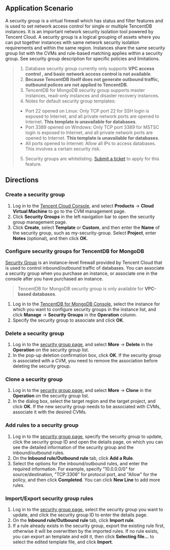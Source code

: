 ## Application Scenario
A security group is a virtual firewall which has status and filter features and is used to set network access control for single or multiple TencentDB instances. It is an important network security isolation tool powered by Tencent Cloud. A security group is a logical grouping of assets where you can put together instances with same network security isolation requirements and within the same region. Instances share the same security group list with the CVMs and rule-based matching applies within a security group. See security group description for specific policies and limitations.


>1. Database security group currently only supports **VPC access control , and basic network access control is not available**.
> 2. **Because TencentDB itself does not generate outbound traffic, outbound polices are not applied to TencentDB**.
> 3. TencentDB for MongoDB security group supports master instances, read-only instances and disaster recovery instances.
> 4. Notes for default security group templates:
>  - Port 22 opened on Linux: Only TCP port 22 for SSH login is exposed to Internet, and all private network ports are opened to Internet. **This template is unavailable for databases**.
>  - Port 3389 opened on Windows: Only TCP port 3389 for MSTSC login is exposed to Internet, and all private network ports are opened to Internet. **This template is unavailable for databases**.
>  - All ports opened to Internet: Allow all IPs to access databases. This involves a certain security risk.
> 5. Security groups are whitelisting. [Submit a ticket](https://console.cloud.tencent.com/workorder/category) to apply for this feature.

## Directions

### Create a security group

1. Log in to the [Tencent Cloud Console](https://console.cloud.tencent.com/), and select **Products** -> **Cloud Virtual Machine** to go to the CVM management page.
2. Click **Security Groups** in the left navigation bar to open the security group management page.
3. Click **Create**, select **Template** or **Custom**, and then enter the **Name** of the security group, such as my-security-group. Select **Project**, enter **Notes** (optional), and then click **OK**.

### Configure security groups for TencentDB for MongoDB
[Security Group](https://intl.cloud.tencent.com/document/product/213/18197) is an instance-level firewall provided by Tencent Cloud that is used to control inbound/outbound traffic of databases. You can associate a security group when you purchase an instance, or associate one in the console after you have purchased an instance.

>  TencentDB for MongoDB security group is only available for **VPC-based databases**.

1. Log in to the [TencentDB for MongoDB Console](https://console.cloud.tencent.com/mongodb), select the instance for which you want to configure security groups in the instance list, and click **Manage** -> **Security Groups** in the **Operation** column.
2. Specify the security group to associate and click **OK**.

### Delete a security group
1. Log in to the [security group page](https://console.cloud.tencent.com/cvm/securitygroup), and select **More** -> **Delete** in the **Operation** on the security group list.
2. In the pop-up deletion confirmation box, click **OK**. If the security group is associated with a CVM, you need to remove the association before deleting the security group.

### Clone a security group
1. Log in to the [security group page](https://console.cloud.tencent.com/cvm/securitygroup), and select **More** -> **Clone** in the **Operation** on the security group list.
2. In the dialog box, select the target region and the target project, and click **OK**. If the new security group needs to be associated with CVMs, associate it with the desired CVMs.

### Add rules to a security group
1. Log in to the [security group page](https://console.cloud.tencent.com/cvm/securitygroup), specify the security group to update, click the security group ID and open the details page, on which you can see the detailed information of the security group and the inbound/outbound rules.
2. On the **Inbound rule/Outbound rule** tab, click **Add a Rule**.
3. Select the options for the inbound/outbound rules, and enter the required information. For example, specify "10.0.0.0/0" for source/destination, "TCP:3306" for protocol port, and "Allow" for the policy, and then click **Completed**. You can click **New Line** to add more rules.

### Import/Export security group rules
1. Log in to the [security group page](https://console.cloud.tencent.com/cvm/securitygroup), select the security group you want to update, and click the security group ID to enter the details page.
2. On the **Inbound rule/Outbound rule** tab, click **Import rule**.
3. If a rule already exists in the security group, export the existing rule first, otherwise it will be overwritten by the imported rules. If no rule exists, you can export an template and edit it, then click **Selecting file...** to select the edited template file, and click **Import**.	

